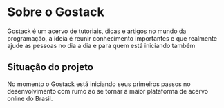 # Sobre o Gostack
Gostack é um acervo de tutoriais, dicas e artigos no mundo da programação, a ideia é reunir conhecimento importantes e que realmente ajude as pessoas no dia a dia e para quem está iniciando também

## Situação do projeto
No momento o Gostack está iniciando seus primeiros passos no desenvolvimento com rumo ao se tornar a maior plataforma de acervo online do Brasil.